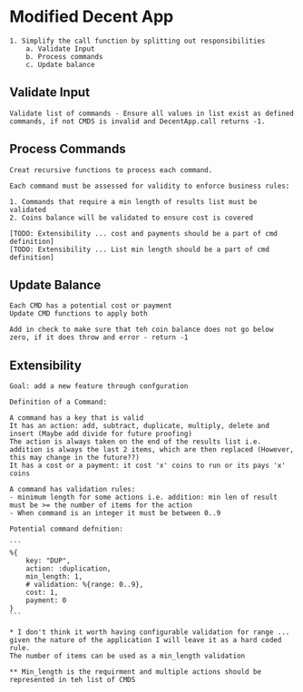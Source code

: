 # Modified Decent App 

    1. Simplify the call function by splitting out responsibilities
        a. Validate Input
        b. Process commands
        c. Update balance

## Validate Input

    Validate list of commands - Ensure all values in list exist as defined commands, if not CMDS is invalid and DecentApp.call returns -1.

## Process Commands

    Creat recursive functions to process each command.

    Each command must be assessed for validity to enforce business rules:

    1. Commands that require a min length of results list must be validated
    2. Coins balance will be validated to ensure cost is covered

    [TODO: Extensibility ... cost and payments should be a part of cmd definition]
    [TODO: Extensibility ... List min length should be a part of cmd definition]

 ## Update Balance

    Each CMD has a potential cost or payment
    Update CMD functions to apply both   

    Add in check to make sure that teh coin balance does not go below zero, if it does throw and error - return -1


## Extensibility

    Goal: add a new feature through confguration

    Definition of a Command:

    A command has a key that is valid
    It has an action: add, subtract, duplicate, multiply, delete and insert (Maybe add divide for future proofing)
    The action is always taken on the end of the results list i.e. addition is always the last 2 items, which are then replaced (However, this may change in the future??)
    It has a cost or a payment: it cost 'x' coins to run or its pays 'x' coins

    A command has validation rules:
    - minimum length for some actions i.e. addition: min len of result must be >= the number of items for the action
    - When command is an integer it must be between 0..9

    Potential command defnition:

    ```
    %{
        key: "DUP",
        action: :duplication,
        min_length: 1,
        # validation: %{range: 0..9},
        cost: 1,
        payment: 0
    }
    ```

    * I don't think it worth having configurable validation for range ... given the nature of the application I will leave it as a hard coded rule. 
    The number of items can be used as a min_length validation
 
    ** Min_length is the requirment and multiple actions should be represented in teh list of CMDS

    


